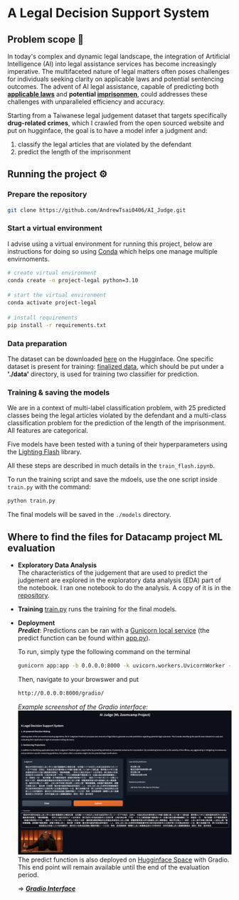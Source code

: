 # A Legal Decision Support System 
## Problem scope 📝
In today's complex and dynamic legal landscape, the integration of Artificial Intelligence (AI) into legal assistance services has become increasingly imperative. The multifaceted nature of legal matters often poses challenges for individuals seeking clarity on applicable laws and potential sentencing outcomes. The advent of AI legal assistance, capable of predicting both **[applicable laws](https://www.legislate.tech/glossary/applicable-law)** and **potential [imprisonmen](https://dictionary.cambridge.org/dictionary/english/imprisonment)**, could addresses these challenges with unparalleled efficiency and accuracy.

Starting from a Taiwanese legal judgement dataset that targets specifically **drug-related crimes**, which I crawled from the open sourced website and put on hugginface, the goal is to have a model infer a judgment and:

1. classify the legal articles that are violated by the defendant
2. predict the length of the imprisonment

## Running the project ⚙️
### Prepare the repository 
```sh
git clone https://github.com/AndrewTsai0406/AI_Judge.git
```

### Start a virtual environment 

I advise using a virtual environment for running this project, below are instructions for doing so using [Conda](https://www.anaconda.com/) which helps one manage multiple envirnoments.

```sh
# create virtual environment
conda create -n project-legal python=3.10

# start the virtual environment
conda activate project-legal

# install requirements
pip install -r requirements.txt
```

### Data preparation
The dataset can be downloaded [here](https://huggingface.co/datasets/AndrewTsai0406/Tawan_legal_judgement) on the Hugginface. One specific dataset is present for training: [finalized data](https://huggingface.co/datasets/AndrewTsai0406/Tawan_legal_judgement/resolve/main/processed_all_drug_top_25_act_flash.csv?download=true), which should be put under a **'./data'** directory, is used for training two classifier for prediction.

### Training & saving the models
We are in a context of multi-label classification problem, with 25 predicted classes being the legal articles violated by the defendant and a multi-class classification problem for the prediction of the length of the imprisonment. All features are categorical.

Five models have been tested with a tuning of their hyperparameters using the [Lighting Flash](https://lightning-flash.readthedocs.io/en/stable/quickstart.html) library.

All these steps are described in much details in the ```train_flash.ipynb```.

To run the training script and save the mdoels, use the one script inside  `train.py` with the command:

```sh
python train.py
```
The final models will be saved in the `./models` directory.



## Where to find the files for Datacamp project ML evaluation
-  **Exploratory Data Analysis**  
    The characteristics of the judgement that are used to predict the judgement are explored in the exploratory data analysis (EDA) part of the notebook. I ran one notebook to do the analysis. A copy of it is in the [repository](notebooks/EDA.ipynb).
- **Training**
    [train.py](./scripts/train.py) runs the training for the final models. 
- **Deployment**  
    ***Predict***: Predictions can be ran with a [Gunicorn local service](https://docs.gunicorn.org/en/stable/deploy.html) (the predict function can be found within [app.py](app-fastapi/app.py)).

    To run, simply type the following command on the terminal
    ```sh
    gunicorn app:app -b 0.0.0.0:8000 -k uvicorn.workers.UvicornWorker --timeout 300
    ```
    Then, navigate to your browswer and put
    ```sh
    http://0.0.0.0:8000/gradio/
    ```
    *Example screenshot of the Gradio interface:*
    ![Alt text](./law_prediction_gradio_space/gradio.png)
    The predict function is also deployed on [Hugginface Space](https://huggingface.co/spaces/AndrewTsai0406/law_prediction_gradio) with Gradio. This end point will remain available until the end of the evaluation period.

   => ***[Gradio Interface](https://huggingface.co/spaces/AndrewTsai0406/law_prediction_gradio)***
